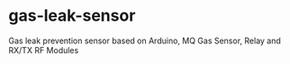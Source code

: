 # gas-leak-sensor
Gas leak prevention sensor based on Arduino, MQ Gas Sensor, Relay and RX/TX RF Modules
